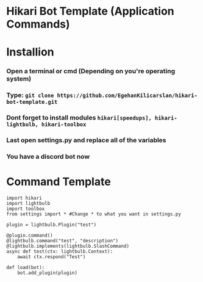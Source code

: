 # Hikari Bot Template (Application Commands)

# Installion
### Open a terminal or cmd (Depending on you're operating system)
### Type: ```git clone https://github.com/EgehanKilicarslan/hikari-bot-template.git```
### Dont forget to install modules ```hikari[speedups], hikari-lightbulb, hikari-toolbox```
### Last open settings.py and replace all of the variables
### You have a discord bot now

# Command Template
```
import hikari
import lightbulb
import toolbox
from settings import * #Change * to what you want in settings.py

plugin = lightbulb.Plugin("test")

@plugin.command()
@lightbulb.command("test", "description")
@lightbulb.implements(lightbulb.SlashCommand)
async def test(ctx: lightbulb.Context):
    await ctx.respond("Test")

def load(bot):
    bot.add_plugin(plugin)
```
